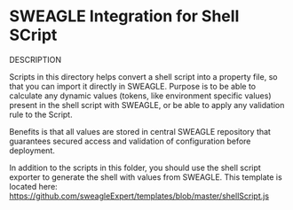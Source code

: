 # SWEAGLE Integration for Shell SCript

DESCRIPTION

Scripts in this directory helps convert a shell script into a property file, so that you can import it directly in SWEAGLE.
Purpose is to be able to calculate any dynamic values (tokens, like environment specific values) present in the shell script with SWEAGLE, or be able to apply any validation rule to the Script.

Benefits is that all values are stored in central SWEAGLE repository that guarantees secured access and validation of configuration before deployment.

In addition to the scripts in this folder, you should use the shell script exporter to generate the shell with values from SWEAGLE.
This template is located here:
https://github.com/sweagleExpert/templates/blob/master/shellScript.js

